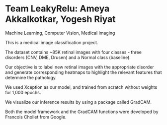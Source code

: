 # Team LeakyRelu: Ameya Akkalkotkar, Yogesh Riyat
Machine Learning, Computer Vision, Medical Imaging

This is a medical image classification project. 

The dataset contains ~85K retinal images with four classes - three disorders (CNV, DME, Drusen) and a Normal class (baseline).

Our objective is to label new retinal images with the appropriate disorder and generate corresponding heatmaps to highlight the relevant features that determine the pathology.

We used Xception as our model, and trained from scratch without weights for 1,000 epochs. 

We visualize our inference results by using a package called GradCAM. 

Both the model framework and the GradCAM functions were developed by Francois Chollet from Google.
